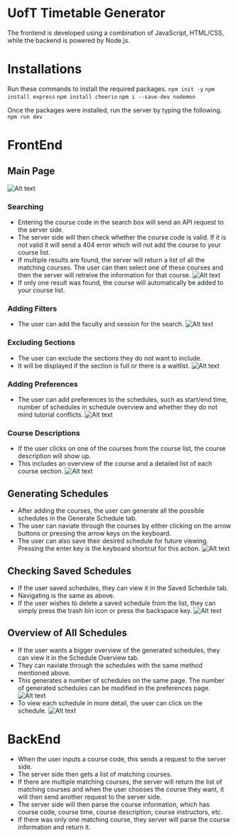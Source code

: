 # UofT Timetable Generator

The frontend is developed using a combination of JavaScript, HTML/CSS, while the backend is powered by Node.js.

# Installations
Run these commands to install the required packages.
`npm init -y`
`npm install express`
`npm install cheerio`
`npm i --save-dev nodemon`

Once the packages were installed, run the server by typing the following.
`npm run dev`

# FrontEnd
## Main Page
![Alt text](./images/MainPage.png)
### Searching
- Entering the course code in the search box will send an API request to the server side.
- The server side will then check whether the course code is valid. If it is not valid it will send a 404 error which will not add the course to your course list.
- If multiple results are found, the server will return a list of all the matching courses. The user can then select one of these courses and then the server will retreive the information for that course.
![Alt text](./images/MultipleSearchResults.png)
- If only one result was found, the course will automatically be added to your course list.
### Adding Filters
- The user can add the faculty and session for the search.
![Alt text](./images/Filters.png)
### Excluding Sections
- The user can exclude the sections they do not want to include.
- It will be displayed if the section is full or there is a waitlist.
![Alt text](./images/Excluding.png)
### Adding Preferences
- The user can add preferences to the schedules, such as start/end time, number of schedules in schedule overview and whether they do not mind tutorial conflicts.
![Alt text](./images/Preferences.png)
### Course Descriptions
- If the user clicks on one of the courses from the course list, the course description will show up.
- This includes an overview of the course and a detailed list of each course section.
![Alt text](./images/CourseDescription.png)

## Generating Schedules
- After adding the courses, the user can generate all the possible schedules in the Generate Schedule tab.
- The user can naviate through the courses by either clicking on the arrow buttons or pressing the arrow keys on the keyboard.
- The user can also save their desired schedule for future viewing. Pressing the enter key is the keyboard shortcut for this action.
![Alt text](./images/GenerateSchedule.png)

## Checking Saved Schedules
- If the user saved schedules, they can view it in the Saved Schedule tab.
- Navigating is the same as above.
- If the user wishes to delete a saved schedule from the list, they can simply press the trash bin icon or press the backspace key.
![Alt text](./images/SavedSchedules.png)

## Overview of All Schedules
- If the user wants a bigger overview of the generated schedules, they can view it in the Schedule Overview tab.
- They can naviate through the schedules with the same method mentioned above.
- This generates a number of schedules on the same page. The number of generated schedules can be modified in the preferences page.
![Alt text](./images/ScheduleOverview.png)
- To view each schedule in more detail, the user can click on the schedule.
![Alt text](./images/ScheduleZoom.png)


# BackEnd
- When the user inputs a course code, this sends a request to the server side.
- The server side then gets a list of matching courses.
- If there are multiple matching courses, the server will return the list of matching courses and when the user chooses the course they want, it will then send another request to the server side.
- The server side will then parse the course information, which has course code, course time, course description, course instructors, etc.
- If there was only one matching course, they server will parse the course information and return it.